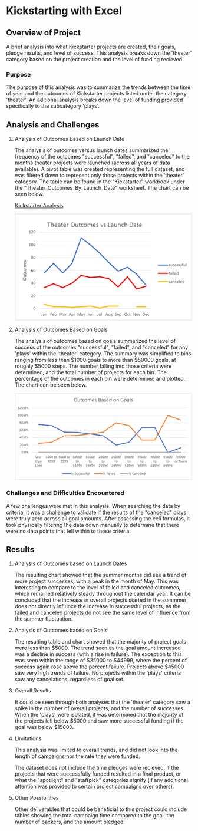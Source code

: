 # **Kickstarting with Excel**

## Overview of Project
A brief analysis into what Kickstarter projects are created, their goals, pledge results, and level of success. This analysis breaks down the 'theater' category based on the project creation and the level of funding recieved.
### Purpose
The purpose of this analysis was to summarize the trends between the time of year and the outcomes of Kickstarter projects listed under the category 'theater'. An aditional analysis breaks down the level of funding provided specifically to the subcategory 'plays'. 
## Analysis and Challenges

1. Analysis of Outcomes Based on Launch Date

    The analysis of outcomes versus launch dates summarized the frequency of the outcomes "successful", "failed", and "canceled" to the months theater projects were launched (across all years of data available). A pivot table was created representing the full dataset, and was filtered down to represent only those projects within the 'theater' category. The table can be found in the "Kickstarter" workbook under the "Theater_Outcomes_By_Launch_Date" worksheet. The chart can be seen below.

    [Kickstarter Analysis](/Excel_Module_01/~$Kickstarter_Challenge.xlsx)

    ![Outcomes vs Launch Date](/Excel_Module_01/Project_Pictures/Theater_Outcomes_vs_Launch_Date.png "Outcomes Vs Launch Date Chart")


2. Analysis of Outcomes Based on Goals

    The analysis of outcomes based on goals summarized the level of success of the outcomes "successful", "failed", and "canceled" for any 'plays' within the 'theater' category. The summary was simplified to bins ranging from less than $1000 goals to more than $50000 goals, at roughly $5000 steps. The number falling into those criteria were determined, and the total number of projects for each bin. The percentage of the outcomes in each bin were determined and plotted. The chart can be seen below. 

    ![Outcomes vs Goals](/Excel_Module_01/Project_Pictures/Outcomes_vs_Goals.png "Outcomes Vs Project Goals")

### Challenges and Difficulties Encountered

A few challenges were met in this analysis. When searching the data by criteria, it was a challenge to validate if the results of the "canceled" plays were truly zero across all goal amounts. After assessing the cell formulas, it took physically filtering the data down manually to determine that there were no data points that fell within to those criteria. 

## Results

1. Analysis of Outcomes based on Launch Dates

    The resulting chart showed that the summer months did see a trend of more project successes, with a peak in the month of May. This was interesting to compare to the level of failed and canceled outcomes, which remained relatively steady throughout the calendar year. It can be concluded that the increase in overall projects started in the summmer does not directly influnce the increase in successful projects, as the failed and canceled projects do not see the same level of influence from the summer fluctuation. 

2. Analysis of Outcomes based on Goals

    The resulting table and chart showed that the majority of project goals were less than $5000. The trend seen as the goal amount increased was a decline in success (with a rise in failure). The exception to this was seen within the range of $35000 to $44999, where the percent of success again rose above the percent failure. Projects above $45000 saw very high trends of failure. No projects within the 'plays' criteria saw any cancelations, regardless of goal set.

3. Overall Results

    It could be seen through both analyses that the 'theater' category saw a spike in the number of overall projects, and the number of successes. When the 'plays' were isolated, it was determined that the majority of the projects fell below $5000 and saw more successful funding if the goal was below $15000. 

4. Limitations

    This analysis was limited to overall trends, and did not look into the length of campaigns nor the rate they were funded. 

    The dataset does not include the time pledges were recieved, if the projects that were successfully funded resulted in a final product, or what the "spotlight" and "staffpick" categories signify (if any additional attention was provided to certain project campaigns over others).

5. Other Possibilities

    Other deliverables that could be beneficial to this project could include tables showing the total campaign time compared to the goal, the number of backers, and the amount pledged. 
